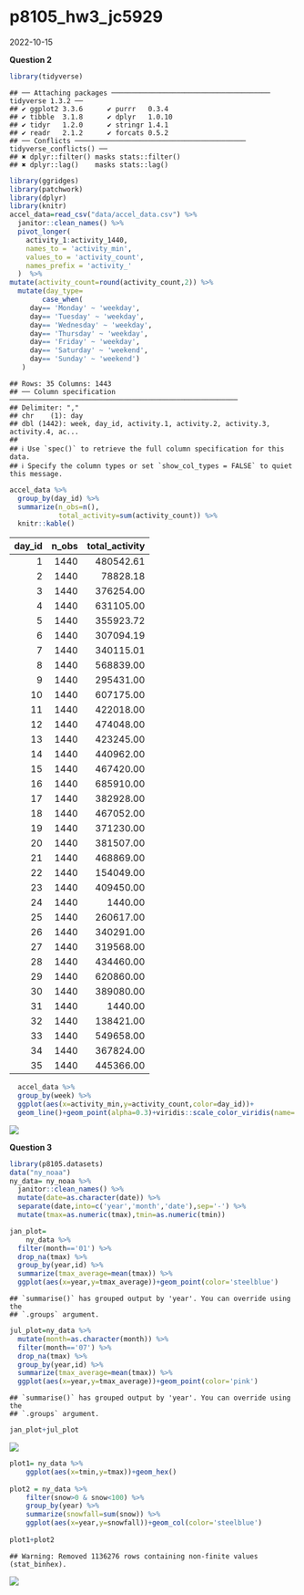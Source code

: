 p8105_hw3_jc5929
================
2022-10-15

**Question 2**

``` r
library(tidyverse) 
```

    ## ── Attaching packages ─────────────────────────────────────── tidyverse 1.3.2 ──
    ## ✔ ggplot2 3.3.6      ✔ purrr   0.3.4 
    ## ✔ tibble  3.1.8      ✔ dplyr   1.0.10
    ## ✔ tidyr   1.2.0      ✔ stringr 1.4.1 
    ## ✔ readr   2.1.2      ✔ forcats 0.5.2 
    ## ── Conflicts ────────────────────────────────────────── tidyverse_conflicts() ──
    ## ✖ dplyr::filter() masks stats::filter()
    ## ✖ dplyr::lag()    masks stats::lag()

``` r
library(ggridges) 
library(patchwork) 
library(dplyr)
library(knitr)
accel_data=read_csv("data/accel_data.csv") %>%
  janitor::clean_names() %>%
  pivot_longer(
    activity_1:activity_1440,
    names_to = 'activity_min',
    values_to = 'activity_count',
    names_prefix = 'activity_'
  )  %>%
mutate(activity_count=round(activity_count,2)) %>%
  mutate(day_type=
        case_when(
     day== 'Monday' ~ 'weekday',
     day== 'Tuesday' ~ 'weekday',
     day== 'Wednesday' ~ 'weekday',
     day== 'Thursday' ~ 'weekday',
     day== 'Friday' ~ 'weekday',
     day== 'Saturday' ~ 'weekend',
     day== 'Sunday' ~ 'weekend')
   )
```

    ## Rows: 35 Columns: 1443
    ## ── Column specification ────────────────────────────────────────────────────────
    ## Delimiter: ","
    ## chr    (1): day
    ## dbl (1442): week, day_id, activity.1, activity.2, activity.3, activity.4, ac...
    ## 
    ## ℹ Use `spec()` to retrieve the full column specification for this data.
    ## ℹ Specify the column types or set `show_col_types = FALSE` to quiet this message.

``` r
accel_data %>%
  group_by(day_id) %>%
  summarize(n_obs=n(),
            total_activity=sum(activity_count)) %>%
  knitr::kable()
```

| day_id | n_obs | total_activity |
|-------:|------:|---------------:|
|      1 |  1440 |      480542.61 |
|      2 |  1440 |       78828.18 |
|      3 |  1440 |      376254.00 |
|      4 |  1440 |      631105.00 |
|      5 |  1440 |      355923.72 |
|      6 |  1440 |      307094.19 |
|      7 |  1440 |      340115.01 |
|      8 |  1440 |      568839.00 |
|      9 |  1440 |      295431.00 |
|     10 |  1440 |      607175.00 |
|     11 |  1440 |      422018.00 |
|     12 |  1440 |      474048.00 |
|     13 |  1440 |      423245.00 |
|     14 |  1440 |      440962.00 |
|     15 |  1440 |      467420.00 |
|     16 |  1440 |      685910.00 |
|     17 |  1440 |      382928.00 |
|     18 |  1440 |      467052.00 |
|     19 |  1440 |      371230.00 |
|     20 |  1440 |      381507.00 |
|     21 |  1440 |      468869.00 |
|     22 |  1440 |      154049.00 |
|     23 |  1440 |      409450.00 |
|     24 |  1440 |        1440.00 |
|     25 |  1440 |      260617.00 |
|     26 |  1440 |      340291.00 |
|     27 |  1440 |      319568.00 |
|     28 |  1440 |      434460.00 |
|     29 |  1440 |      620860.00 |
|     30 |  1440 |      389080.00 |
|     31 |  1440 |        1440.00 |
|     32 |  1440 |      138421.00 |
|     33 |  1440 |      549658.00 |
|     34 |  1440 |      367824.00 |
|     35 |  1440 |      445366.00 |

``` r
  accel_data %>%
  group_by(week) %>%
  ggplot(aes(x=activity_min,y=activity_count,color=day_id))+
  geom_line()+geom_point(alpha=0.3)+viridis::scale_color_viridis(name='day_id')
```

![](p8105_hw3_jc5929_files/figure-gfm/q2-1.png)<!-- -->

**Question 3**

``` r
library(p8105.datasets) 
data("ny_noaa")
ny_data= ny_noaa %>%
  janitor::clean_names() %>%
  mutate(date=as.character(date)) %>%
  separate(date,into=c('year','month','date'),sep='-') %>%
  mutate(tmax=as.numeric(tmax),tmin=as.numeric(tmin))

jan_plot= 
    ny_data %>%
  filter(month=='01') %>%
  drop_na(tmax) %>%
  group_by(year,id) %>%
  summarize(tmax_average=mean(tmax)) %>%
  ggplot(aes(x=year,y=tmax_average))+geom_point(color='steelblue')
```

    ## `summarise()` has grouped output by 'year'. You can override using the
    ## `.groups` argument.

``` r
jul_plot=ny_data %>%
  mutate(month=as.character(month)) %>%
  filter(month=='07') %>%
  drop_na(tmax) %>%
  group_by(year,id) %>%
  summarize(tmax_average=mean(tmax)) %>%
  ggplot(aes(x=year,y=tmax_average))+geom_point(color='pink')
```

    ## `summarise()` has grouped output by 'year'. You can override using the
    ## `.groups` argument.

``` r
jan_plot+jul_plot
```

![](p8105_hw3_jc5929_files/figure-gfm/unnamed-chunk-1-1.png)<!-- -->

``` r
plot1= ny_data %>%
    ggplot(aes(x=tmin,y=tmax))+geom_hex()
  
plot2 = ny_data %>%
    filter(snow>0 & snow<100) %>%
    group_by(year) %>%
    summarize(snowfall=sum(snow)) %>%
    ggplot(aes(x=year,y=snowfall))+geom_col(color='steelblue')
 
plot1+plot2
```

    ## Warning: Removed 1136276 rows containing non-finite values (stat_binhex).

![](p8105_hw3_jc5929_files/figure-gfm/unnamed-chunk-1-2.png)<!-- -->
